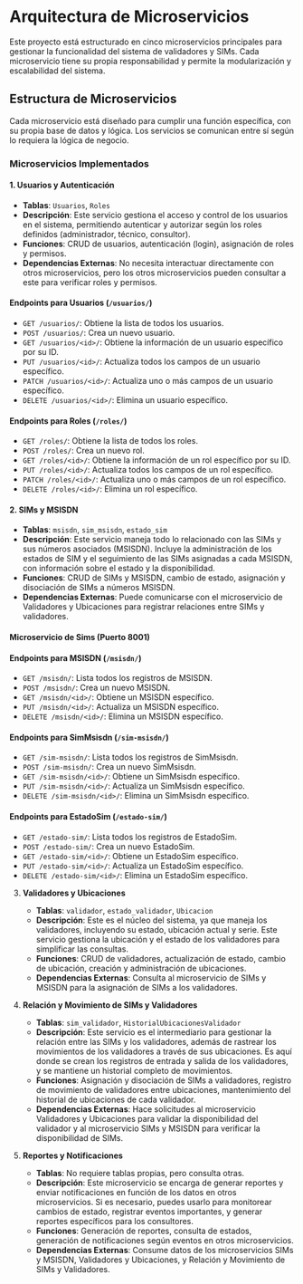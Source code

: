 # Arquitectura de Microservicios

Este proyecto está estructurado en cinco microservicios principales para gestionar la funcionalidad del sistema de validadores y SIMs. Cada microservicio tiene su propia responsabilidad y permite la modularización y escalabilidad del sistema.

## Estructura de Microservicios

Cada microservicio está diseñado para cumplir una función específica, con su propia base de datos y lógica. Los servicios se comunican entre sí según lo requiera la lógica de negocio.

### Microservicios Implementados

#### 1. Usuarios y Autenticación
   - **Tablas**: `Usuarios`, `Roles`
   - **Descripción**: Este servicio gestiona el acceso y control de los usuarios en el sistema, permitiendo autenticar y autorizar según los roles definidos (administrador, técnico, consultor).
   - **Funciones**: CRUD de usuarios, autenticación (login), asignación de roles y permisos.
   - **Dependencias Externas**: No necesita interactuar directamente con otros microservicios, pero los otros microservicios pueden consultar a este para verificar roles y permisos.

   #### Endpoints para Usuarios (`/usuarios/`)
   - `GET /usuarios/`: Obtiene la lista de todos los usuarios.
   - `POST /usuarios/`: Crea un nuevo usuario.
   - `GET /usuarios/<id>/`: Obtiene la información de un usuario específico por su ID.
   - `PUT /usuarios/<id>/`: Actualiza todos los campos de un usuario específico.
   - `PATCH /usuarios/<id>/`: Actualiza uno o más campos de un usuario específico.
   - `DELETE /usuarios/<id>/`: Elimina un usuario específico.

   #### Endpoints para Roles (`/roles/`)
   - `GET /roles/`: Obtiene la lista de todos los roles.
   - `POST /roles/`: Crea un nuevo rol.
   - `GET /roles/<id>/`: Obtiene la información de un rol específico por su ID.
   - `PUT /roles/<id>/`: Actualiza todos los campos de un rol específico.
   - `PATCH /roles/<id>/`: Actualiza uno o más campos de un rol específico.
   - `DELETE /roles/<id>/`: Elimina un rol específico.

#### 2. SIMs y MSISDN
   - **Tablas**: `msisdn`, `sim_msisdn`, `estado_sim`
   - **Descripción**: Este servicio maneja todo lo relacionado con las SIMs y sus números asociados (MSISDN). Incluye la administración de los estados de SIM y el seguimiento de las SIMs asignadas a cada MSISDN, con información sobre el estado y la disponibilidad.
   - **Funciones**: CRUD de SIMs y MSISDN, cambio de estado, asignación y disociación de SIMs a números MSISDN.
   - **Dependencias Externas**: Puede comunicarse con el microservicio de Validadores y Ubicaciones para registrar relaciones entre SIMs y validadores.

   #### Microservicio de Sims (Puerto 8001)
   
   #### Endpoints para MSISDN (`/msisdn/`)
   - `GET /msisdn/`: Lista todos los registros de MSISDN.
   - `POST /msisdn/`: Crea un nuevo MSISDN.
   - `GET /msisdn/<id>/`: Obtiene un MSISDN específico.
   - `PUT /msisdn/<id>/`: Actualiza un MSISDN específico.
   - `DELETE /msisdn/<id>/`: Elimina un MSISDN específico.

   #### Endpoints para SimMsisdn (`/sim-msisdn/`)
   - `GET /sim-msisdn/`: Lista todos los registros de SimMsisdn.
   - `POST /sim-msisdn/`: Crea un nuevo SimMsisdn.
   - `GET /sim-msisdn/<id>/`: Obtiene un SimMsisdn específico.
   - `PUT /sim-msisdn/<id>/`: Actualiza un SimMsisdn específico.
   - `DELETE /sim-msisdn/<id>/`: Elimina un SimMsisdn específico.

   #### Endpoints para EstadoSim (`/estado-sim/`)
   - `GET /estado-sim/`: Lista todos los registros de EstadoSim.
   - `POST /estado-sim/`: Crea un nuevo EstadoSim.
   - `GET /estado-sim/<id>/`: Obtiene un EstadoSim específico.
   - `PUT /estado-sim/<id>/`: Actualiza un EstadoSim específico.
   - `DELETE /estado-sim/<id>/`: Elimina un EstadoSim específico.

3. **Validadores y Ubicaciones**  
   - **Tablas**: `validador`, `estado_validador`, `Ubicacion`
   - **Descripción**: Este es el núcleo del sistema, ya que maneja los validadores, incluyendo su estado, ubicación actual y serie. Este servicio gestiona la ubicación y el estado de los validadores para simplificar las consultas.
   - **Funciones**: CRUD de validadores, actualización de estado, cambio de ubicación, creación y administración de ubicaciones.
   - **Dependencias Externas**: Consulta al microservicio de SIMs y MSISDN para la asignación de SIMs a los validadores.

4. **Relación y Movimiento de SIMs y Validadores**  
   - **Tablas**: `sim_validador`, `HistorialUbicacionesValidador`
   - **Descripción**: Este servicio es el intermediario para gestionar la relación entre las SIMs y los validadores, además de rastrear los movimientos de los validadores a través de sus ubicaciones. Es aquí donde se crean los registros de entrada y salida de los validadores, y se mantiene un historial completo de movimientos.
   - **Funciones**: Asignación y disociación de SIMs a validadores, registro de movimiento de validadores entre ubicaciones, mantenimiento del historial de ubicaciones de cada validador.
   - **Dependencias Externas**: Hace solicitudes al microservicio Validadores y Ubicaciones para validar la disponibilidad del validador y al microservicio SIMs y MSISDN para verificar la disponibilidad de SIMs.

5. **Reportes y Notificaciones**  
   - **Tablas**: No requiere tablas propias, pero consulta otras.
   - **Descripción**: Este microservicio se encarga de generar reportes y enviar notificaciones en función de los datos en otros microservicios. Si es necesario, puedes usarlo para monitorear cambios de estado, registrar eventos importantes, y generar reportes específicos para los consultores.
   - **Funciones**: Generación de reportes, consulta de estados, generación de notificaciones según eventos en otros microservicios.
   - **Dependencias Externas**: Consume datos de los microservicios SIMs y MSISDN, Validadores y Ubicaciones, y Relación y Movimiento de SIMs y Validadores.
